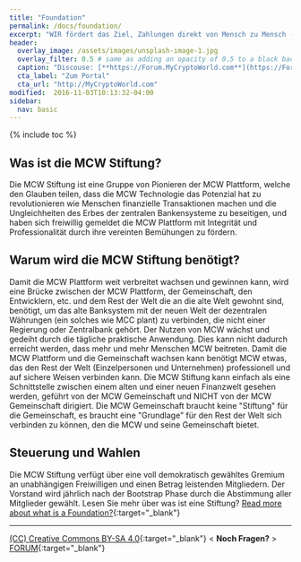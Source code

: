 ```yaml
---
title: "Foundation"
permalink: /docs/foundation/
excerpt: "WIR fördert das Ziel, Zahlungen direkt von Mensch zu Mensch - ohne zentralem Bankensystem - zu ermöglichen."
header:
  overlay_image: /assets/images/unsplash-image-1.jpg
  overlay_filter: 0.5 # same as adding an opacity of 0.5 to a black background
  caption: "Discouse: [**https://Forum.MyCryptoWorld.com**](https://Forum.MyCryptoWorld.com)"
  cta_label: "Zum Portal"
  cta_url: "http://MyCryptoWorld.com"
modified:  2016-11-03T10:13:32-04:00
sidebar:
  nav: basic
---
```

{% include toc %}

## Was ist die MCW Stiftung?
Die MCW Stiftung ist eine Gruppe von Pionieren der MCW Plattform, welche den Glauben teilen, dass die MCW Technologie das Potenzial hat zu revolutionieren wie Menschen finanzielle Transaktionen machen und die Ungleichheiten des Erbes der zentralen Bankensysteme zu beseitigen, und haben sich freiwillig gemeldet die MCW Plattform mit Integrität und Professionalität durch ihre vereinten Bemühungen zu fördern.

## Warum wird die MCW Stiftung benötigt?
Damit die MCW Plattform weit verbreitet wachsen und gewinnen kann, wird eine Brücke zwischen der MCW Plattform, der Gemeinschaft, den Entwicklern, etc. und dem Rest der Welt die an die alte Welt gewohnt sind, benötigt, um das alte Banksystem mit der neuen Welt der dezentralen Währungen (ein solches wie MCC plant) zu verbinden, die nicht einer Regierung oder Zentralbank gehört. Der Nutzen von MCW wächst und gedeiht durch die tägliche praktische Anwendung. Dies kann nicht dadurch erreicht werden, dass mehr und mehr Menschen MCW beitreten. Damit die MCW Plattform und die Gemeinschaft wachsen kann benötigt MCW etwas, das den Rest der Welt (Einzelpersonen und Unternehmen) professionell und auf sichere Weisen verbinden kann. Die MCW Stiftung kann einfach als eine Schnittstelle zwischen einem alten und einer neuen Finanzwelt gesehen werden, geführt von der MCW Gemeinschaft und NICHT von der MCW Gemeinschaft dirigiert. Die MCW Gemeinschaft braucht keine "Stiftung" für die Gemeinschaft, es braucht eine "Grundlage" für den Rest der Welt sich verbinden zu können, den die MCW und seine Gemeinschaft bietet.

## Steuerung und Wahlen
Die MCW Stiftung verfügt über eine voll demokratisch gewähltes Gremium an unabhängigen Freiwilligen und einen Betrag leistenden Mitgliedern. Der Vorstand wird jährlich nach der Bootstrap Phase durch die Abstimmung aller Mitglieder gewählt. Lesen Sie mehr über was ist eine Stiftung?
[Read more about what is a Foundation?](https://mycryptoworld.com/whitepaper/de/Foundation.html#){:target="_blank"}

---
[(CC) Creative Commons BY-SA 4.0](https://creativecommons.org/licenses/by-sa/4.0/deed.de){:target="_blank"} < **Noch Fragen?** > [FORUM](https://forum.MyCryptoWorld.com){:target="_blank"}

